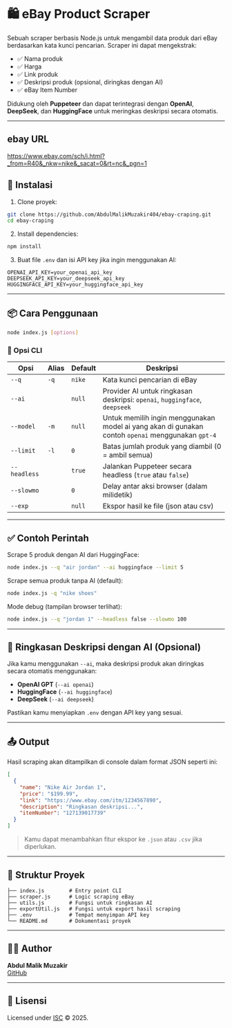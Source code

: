 
# 🛍️ eBay Product Scraper

Sebuah scraper berbasis Node.js untuk mengambil data produk dari eBay berdasarkan kata kunci pencarian. Scraper ini dapat mengekstrak:

- ✅ Nama produk
- ✅ Harga
- ✅ Link produk
- ✅ Deskripsi produk (opsional, diringkas dengan AI)
- ✅ eBay Item Number

Didukung oleh **Puppeteer** dan dapat terintegrasi dengan **OpenAI**, **DeepSeek**, dan **HuggingFace** untuk meringkas deskripsi secara otomatis.

---

## ebay URL

https://www.ebay.com/sch/i.html?_from=R40&_nkw=nike&_sacat=0&rt=nc&_pgn=1

## 🚀 Instalasi

1. Clone proyek:

```bash
git clone https://github.com/AbdulMalikMuzakir404/ebay-craping.git
cd ebay-craping
```

2. Install dependencies:

```bash
npm install
```

3. Buat file `.env` dan isi API key jika ingin menggunakan AI:

```env
OPENAI_API_KEY=your_openai_api_key
DEEPSEEK_API_KEY=your_deepseek_api_key
HUGGINGFACE_API_KEY=your_huggingface_api_key
```

---

## 📦 Cara Penggunaan

```bash
node index.js [options]
```

### 🧾 Opsi CLI

| Opsi         | Alias | Default | Deskripsi                                                                                          |
|--------------|-------|---------|----------------------------------------------------------------------------------------------------|
| `--q`        | `-q`  | `nike`  | Kata kunci pencarian di eBay                                                                       |
| `--ai`       |       | `null`  | Provider AI untuk ringkasan deskripsi: `openai`, `huggingface`, `deepseek`                         |
| `--model`    | `-m`  | `null`  | Untuk memilih ingin menggunakan model ai yang akan di gunakan contoh `openai` menggunakan `gpt-4`  |
| `--limit`    | `-l`  | `0`     | Batas jumlah produk yang diambil (0 = ambil semua)                                                 |
| `--headless` |       | `true`  | Jalankan Puppeteer secara headless (`true` atau `false`)                                           |
| `--slowmo`   |       | `0`     | Delay antar aksi browser (dalam milidetik)                                                         |
| `--exp`      |       | `null`  | Ekspor hasil ke file (json atau csv)                                                               |

---

## ✅ Contoh Perintah

Scrape 5 produk dengan AI dari HuggingFace:

```bash
node index.js --q "air jordan" --ai huggingface --limit 5
```

Scrape semua produk tanpa AI (default):

```bash
node index.js -q "nike shoes"
```

Mode debug (tampilan browser terlihat):

```bash
node index.js --q "jordan 1" --headless false --slowmo 100
```

---

## 🧠 Ringkasan Deskripsi dengan AI (Opsional)

Jika kamu menggunakan `--ai`, maka deskripsi produk akan diringkas secara otomatis menggunakan:

- **OpenAI GPT** (`--ai openai`)
- **HuggingFace** (`--ai huggingface`)
- **DeepSeek** (`--ai deepseek`)

Pastikan kamu menyiapkan `.env` dengan API key yang sesuai.

---

## 📤 Output

Hasil scraping akan ditampilkan di console dalam format JSON seperti ini:

```json
[
  {
    "name": "Nike Air Jordan 1",
    "price": "$199.99",
    "link": "https://www.ebay.com/itm/1234567890",
    "description": "Ringkasan deskripsi...",
    "itemNumber": "127139017739"
  }
]
```

> Kamu dapat menambahkan fitur ekspor ke `.json` atau `.csv` jika diperlukan.

---

## 📁 Struktur Proyek

```
├── index.js        # Entry point CLI
├── scraper.js      # Logic scraping eBay
├── utils.js        # Fungsi untuk ringkasan AI
├── exportUtil.js   # Fungsi untuk export hasil scraping
├── .env            # Tempat menyimpan API key 
└── README.md       # Dokumentasi proyek
```

---

## 👨‍💻 Author

**Abdul Malik Muzakir**  
[GitHub](https://github.com/AbdulMalikMuzakir404)

---

## 📄 Lisensi

Licensed under [ISC](https://opensource.org/licenses/ISC) © 2025.
